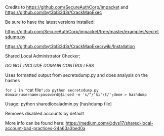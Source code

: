 
Credits to https://github.com/SecureAuthCorp/impacket and https://github.com/byt3bl33d3r/CrackMapExec

Be sure to have the latest versions installed:

https://github.com/SecureAuthCorp/impacket/tree/master/examples/secretsdump.py

https://github.com/byt3bl33d3r/CrackMapExec/wiki/Installation

Shared Local Administrator Checker:

*DO NOT INCLUDE DOMAIN CONTROLLERS*

Uses formatted output from secretsdump.py and does analysis on the hashes 

`for i in "`cat file`";do python secretsdump.py domain/username:password@$i|sed -e 's/^/'$i'\t/';done > hashdump`

Usage:
python sharedlocaladmin.py [hashdump file]

Removes disabled accounts by default

More info can be found here: 
https://medium.com/@dvs17/shared-local-account-bad-practices-24a63a3bed0a
